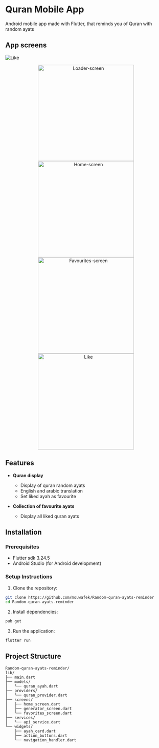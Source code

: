 # Quran Mobile App

Android mobile app made with Flutter, that reminds you of Quran with random ayats

## App screens

![Like](https://github.com/user-attachments/assets/f3f8699f-866a-4e34-a0ee-0e94317375b1)

<p align="center">
  <img src="https://github.com/user-attachments/assets/4c8b3f69-fe8b-4ff9-8673-8d2ddceb3d96" width="300" alt="Loader-screen"/>
  <img src="https://github.com/user-attachments/assets/f4723108-407b-4592-a843-ca7ec3aa047b" width="300" alt="Home-screen"/>
  <br>
  <img src="https://github.com/user-attachments/assets/53f2ea42-ab69-4e8d-9f2d-34076f192287" width="300" alt="Favourites-screen"/>
  <img src="https://github.com/user-attachments/assets/f3f8699f-866a-4e34-a0ee-0e94317375b1" width="300" alt="Like"/>
</p>

## Features

- **Quran display**

  - Display of quran random ayats
  - English and arabic translation
  - Set liked ayah as favourite

- **Collection of favourite ayats**

  - Display all liked quran ayats

## Installation

### Prerequisites

- Flutter sdk 3.24.5
- Android Studio (for Android development)

### Setup Instructions

1. Clone the repository:

```bash
git clone https://github.com/mouwafek/Random-quran-ayats-reminder
cd Random-quran-ayats-reminder
```

2. Install dependencies:

```bash
pub get
```

3. Run the application:

```bash
flutter run
```

## Project Structure

```
Random-quran-ayats-reminder/
lib/
├── main.dart
├── models/
│   └── quran_ayah.dart
├── providers/
│   └── quran_provider.dart
├── screens/
│   ├── home_screen.dart
│   ├── generator_screen.dart
│   └── favorites_screen.dart
├── services/
│   └── api_service.dart
└── widgets/
    ├── ayah_card.dart
    ├── action_buttons.dart
    └── navigation_handler.dart


```
